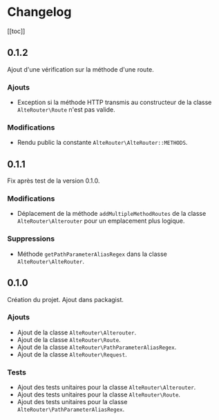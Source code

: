 # Changelog

[[toc]]

## 0.1.2

Ajout d'une vérification sur la méthode d'une route.

### Ajouts

- Exception si la méthode HTTP transmis au constructeur de la classe `AlteRouter\Route` n'est pas valide.

### Modifications

- Rendu public la constante `AlteRouter\AlteRouter::METHODS`.

## 0.1.1

Fix après test de la version 0.1.0.

### Modifications

- Déplacement de la méthode `addMultipleMethodRoutes` de la classe `AlteRouter\Alterouter` pour un emplacement plus
  logique.

### Suppressions

- Méthode `getPathParameterAliasRegex` dans la classe `AlteRouter\AlteRouter`.

## 0.1.0

Création du projet. Ajout dans packagist.

### Ajouts

- Ajout de la classe `AlteRouter\Alterouter`.
- Ajout de la classe `AlteRouter\Route`.
- Ajout de la classe `AlteRouter\PathParameterAliasRegex`.
- Ajout de la classe `AlteRouter\Request`.

### Tests

- Ajout des tests unitaires pour la classe `AlteRouter\Alterouter`.
- Ajout des tests unitaires pour la classe `AlteRouter\Route`.
- Ajout des tests unitaires pour la classe `AlteRouter\PathParameterAliasRegex`.
